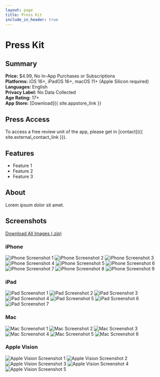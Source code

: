 ```yaml
---
layout: page
title: Press Kit
include_in_header: true
---
```


# Press Kit

## Summary

**Price:** $4.99, No In-App Purchases or Subscriptions<br/>
**Platforms:** iOS 16+, iPadOS 16+, macOS 11+ (Apple Silicon required)<br/>
**Languages:** English<br/>
**Privacy Label:** No Data Collected<br/>
**Age Rating:** 17+<br/>
**App Store:** [Download]{{ site.appstore_link }}

## Press Access

To access a free review unit of the app, please get in [contact]({{ site.external_contact_link }}).

## Features

- Feature 1
- Feature 2
- Feature 3

## About

Lorem ipsum dolor sit amet.

## Screenshots

<a id="downloadBtn" href="javascript:void()">Download All Images (.zip)</a>

### iPhone 

<div class="screenshot-gallery">
  <img class="download-image" src="/assets/press/iphone1.png" alt="iPhone Screenshot 1" loading="lazy" />
  <img class="download-image" src="/assets/press/iphone2.png" alt="iPhone Screenshot 2" loading="lazy" />
  <img class="download-image" src="/assets/press/iphone3.png" alt="iPhone Screenshot 3" loading="lazy" />
  <img class="download-image" src="/assets/press/iphone4.png" alt="iPhone Screenshot 4" loading="lazy" />
  <img class="download-image" src="/assets/press/iphone5.png" alt="iPhone Screenshot 5" loading="lazy" />
  <img class="download-image" src="/assets/press/iphone6.png" alt="iPhone Screenshot 6" loading="lazy" />
  <img class="download-image" src="/assets/press/iphone7.png" alt="iPhone Screenshot 7" loading="lazy" />
  <img class="download-image" src="/assets/press/iphone8.png" alt="iPhone Screenshot 8" loading="lazy" />
  <img class="download-image" src="/assets/press/iphone9.png" alt="iPhone Screenshot 9" loading="lazy" />
</div>

### iPad

<div class="screenshot-gallery">
  <img class="download-image" src="/assets/press/ipad1.png" alt="iPad Screenshot 1" loading="lazy" />
  <img class="download-image" src="/assets/press/ipad2.png" alt="iPad Screenshot 2" loading="lazy" />
  <img class="download-image" src="/assets/press/ipad3.png" alt="iPad Screenshot 3" loading="lazy" />
  <img class="download-image" src="/assets/press/ipad4.png" alt="iPad Screenshot 4" loading="lazy" />
  <img class="download-image" src="/assets/press/ipad5.png" alt="iPad Screenshot 5" loading="lazy" />
  <img class="download-image" src="/assets/press/ipad6.png" alt="iPad Screenshot 6" loading="lazy" />
  <img class="download-image" src="/assets/press/ipad7.png" alt="iPad Screenshot 7" loading="lazy" />
</div>

### Mac

<div class="screenshot-gallery">
  <img class="download-image" src="/assets/press/mac1.png" alt="Mac Screenshot 1" loading="lazy" />
  <img class="download-image" src="/assets/press/mac2.png" alt="Mac Screenshot 2" loading="lazy" />
  <img class="download-image" src="/assets/press/mac3.png" alt="Mac Screenshot 3" loading="lazy" />
  <img class="download-image" src="/assets/press/mac4.png" alt="Mac Screenshot 4" loading="lazy" />
  <img class="download-image" src="/assets/press/mac5.png" alt="Mac Screenshot 5" loading="lazy" />
  <img class="download-image" src="/assets/press/mac6.png" alt="Mac Screenshot 6" loading="lazy" />
</div>

### Apple Vision

<div class="screenshot-gallery">
  <img class="download-image" src="/assets/press/vision1.png" alt="Apple Vision Screenshot 1" loading="lazy" />
  <img class="download-image" src="/assets/press/vision2.png" alt="Apple Vision Screenshot 2" loading="lazy" />
  <img class="download-image" src="/assets/press/vision3.png" alt="Apple Vision Screenshot 3" loading="lazy" />
  <img class="download-image" src="/assets/press/vision4.png" alt="Apple Vision Screenshot 4" loading="lazy" />
  <img class="download-image" src="/assets/press/vision5.png" alt="Apple Vision Screenshot 5" loading="lazy" />
</div>

<script src="https://cdnjs.cloudflare.com/ajax/libs/jszip/3.10.1/jszip.min.js"></script>
<script src="https://cdnjs.cloudflare.com/ajax/libs/FileSaver.js/2.0.5/FileSaver.min.js"></script>

<script>
document.getElementById('downloadBtn').addEventListener('click', function() {
    // Get all images with the class name 'download-image'
    const images = document.querySelectorAll('.screenshot-gallery .download-image');
    const zip = new JSZip();
    const promises = [];

    images.forEach((img, index) => {
        const imgSrc = img.src;

        // Fetch the image as a Blob
        const promise = fetch(imgSrc)
            .then(response => response.blob())
            .then(blob => {
                // Add the image to the zip file with a unique name
                zip.file(`image${index + 1}.jpg`, blob);
            })
            .catch(err => console.error('Error fetching the image:', err));

        promises.push(promise);
    });

    // Wait for all images to be processed
    Promise.all(promises)
        .then(() => {
            // Generate the zip file
            return zip.generateAsync({ type: 'blob' });
        })
        .then(content => {
            // Use FileSaver.js to save the zip file
            saveAs(content, 'images.zip');
        })
        .catch(err => console.error('Error generating zip:', err));
});
</script>
